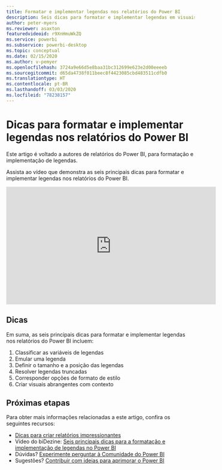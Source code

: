 ```yaml
---
title: Formatar e implementar legendas nos relatórios do Power BI
description: Seis dicas para formatar e implementar legendas em visuais de relatórios do Power BI, no Power BI Desktop ou no serviço do Power BI.
author: peter-myers
ms.reviewer: asaxton
featuredvideoid: r9XnHmuWkZQ
ms.service: powerbi
ms.subservice: powerbi-desktop
ms.topic: conceptual
ms.date: 02/15/2020
ms.author: v-pemyer
ms.openlocfilehash: 3724a9e66d5e8baa31bc312699e623e2d00eeeeb
ms.sourcegitcommit: d65da4738f011beec8f4423085cbd483511cdfb0
ms.translationtype: HT
ms.contentlocale: pt-BR
ms.lasthandoff: 03/03/2020
ms.locfileid: "78238157"
---
```

# <a name="tips-to-format-and-implement-legends-in-power-bi-reports"></a>Dicas para formatar e implementar legendas nos relatórios do Power BI

Este artigo é voltado a autores de relatórios do Power BI, para formatação e implementação de legendas.

Assista ao vídeo que demonstra as seis principais dicas para formatar e implementar legendas nos relatórios do Power BI.

<iframe width="560" height="315" src="https://www.youtube.com/embed/r9XnHmuWkZQ" frameborder="0" allowfullscreen></iframe>

## <a name="tips"></a>Dicas

Em suma, as seis principais dicas para formatar e implementar legendas nos relatórios do Power BI incluem:

1. Classificar as variáveis de legendas
1. Emular uma legenda
1. Definir o tamanho e a posição das legendas
1. Resolver legendas truncadas
1. Corresponder opções de formato de estilo
1. Criar visuais abrangentes com contexto

## <a name="next-steps"></a>Próximas etapas

Para obter mais informações relacionadas a este artigo, confira os seguintes recursos:

- [Dicas para criar relatórios impressionantes](../power-bi-reports-tips-and-tricks-for-creating.md)
- Vídeo do biDezine: [Seis principais dicas para a formatação e implementação de legendas no Power BI](https://www.youtube.com/watch?v=r9XnHmuWkZQ)
- Dúvidas? [Experimente perguntar à Comunidade do Power BI](https://community.powerbi.com/)
- Sugestões? [Contribuir com ideias para aprimorar o Power BI](https://ideas.powerbi.com)
